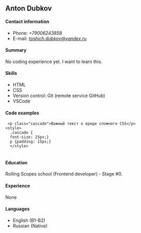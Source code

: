 ## Anton Dubkov
#### Contact information
* Phone: *+79006243858*
* E-mail: *toshich.dubkov@yandex.ru*
#### Summary
No coding experience yet. I want to learn this.
#### Skills
* HTML
* CSS
* Version control: Git (remote service GitHub)
* VSCode
#### Code examples
<pre>
<code> &lt;p class="cascade"&gt;Важный текст о вреде сложного CSS&lt;/p&gt;
&lt;style&gt;
  .cascade {
  font-size: 25px;}
  p {padding: 15px;}
  &lt;/style&gt;
</code>
</pre>
#### Education
Rolling Scopes school (Frontend developer) - Stage #0.
#### Experience
None
#### Languages
* English (B1-B2)
* Russian (Native)
 
